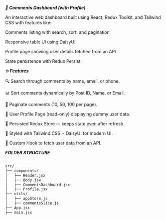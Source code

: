 ***🧾 Comments Dashboard (with Profile)***


An interactive web dashboard built using React, Redux Toolkit, and Tailwind CSS with features like:

Comments listing with search, sort, and pagination

Responsive table UI using DaisyUI

Profile page showing user details fetched from an API

State persistence with Redux Persist



***✨ Features***

🔍 Search through comments by name, email, or phone.

📊 Sort comments dynamically by Post ID, Name, or Email.

📃 Paginate comments (10, 50, 100 per page).

🙋 User Profile Page (read-only) displaying dummy user data.

🎯 Persisted Redux Store — keeps state even after refresh.

🎨 Styled with Tailwind CSS + DaisyUI for modern UI.

🔄 Custom Hook to fetch user data from an API.

***FOLDER STRUCTURE***

```bash

src/
├── components/
│   ├── Header.jsx
│   ├── Body.jsx
│   ├── CommentsDashboard.jsx
│   ├── Profile.jsx
├── utils/
│   ├── appStore.js
│   ├── commentsSlice.js
├── App.jsx
├── main.jsx

```























